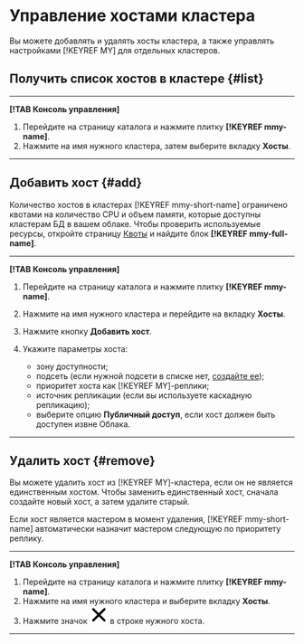 # Управление хостами кластера

Вы можете добавлять и удалять хосты кластера, а также управлять настройками [!KEYREF MY] для отдельных кластеров.

## Получить список хостов в кластере {#list}

---

**[!TAB Консоль управления]**

1. Перейдите на страницу каталога и нажмите плитку **[!KEYREF mmy-name]**.
1. Нажмите на имя нужного кластера, затем выберите вкладку **Хосты**.

---


## Добавить хост {#add}

Количество хостов в кластерах [!KEYREF mmy-short-name] ограничено квотами на количество CPU и объем памяти, которые доступны кластерам БД в вашем облаке. Чтобы проверить используемые ресурсы, откройте страницу [Квоты](https://console.cloud.yandex.ru/?section=quotas) и найдите блок **[!KEYREF mmy-full-name]**.

---

**[!TAB Консоль управления]**

1. Перейдите на страницу каталога и нажмите плитку **[!KEYREF mmy-name]**.
1. Нажмите на имя нужного кластера и перейдите на вкладку **Хосты**. 
1. Нажмите кнопку **Добавить хост**.
1. Укажите параметры хоста:

   - зону доступности;
   - подсеть (если нужной подсети в списке нет, [создайте ее](../../vpc/operations/subnet-create.md));
   - приоритет хоста как [!KEYREF MY]-реплики;
   - источник репликации (если вы используете каскадную репликацию);
   - выберите опцию **Публичный доступ**, если хост должен быть доступен извне Облака.

---


## Удалить хост {#remove}

Вы можете удалить хост из [!KEYREF MY]-кластера, если он не является единственным хостом. Чтобы заменить единственный хост, сначала создайте новый хост, а затем удалите старый.

Если хост является мастером в момент удаления, [!KEYREF mmy-short-name] автоматически назначит мастером следующую по приоритету реплику.

---

**[!TAB Консоль управления]**

1. Перейдите на страницу каталога и нажмите плитку **[!KEYREF mmy-name]**.
1. Нажмите на имя нужного кластера и выберите вкладку **Хосты**.
1. Нажмите значок ![image](../../_assets/cross.svg) в строке нужного хоста.

---
